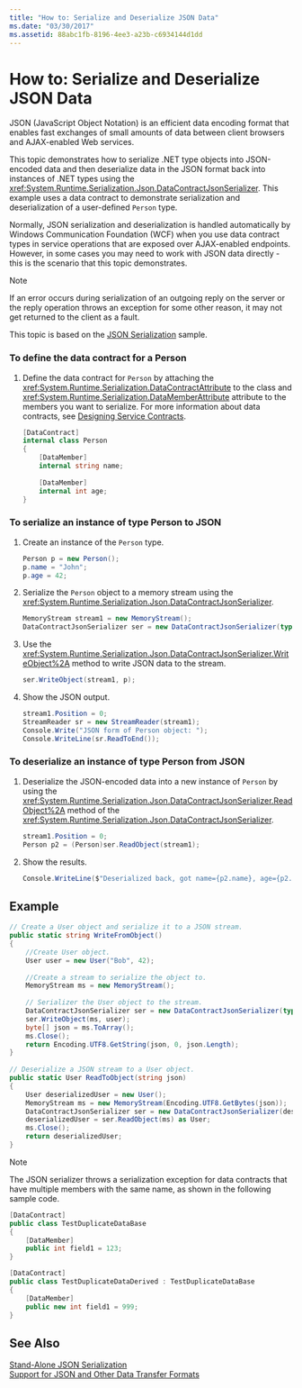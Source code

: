 ```yaml
---
title: "How to: Serialize and Deserialize JSON Data"
ms.date: "03/30/2017"
ms.assetid: 88abc1fb-8196-4ee3-a23b-c6934144d1dd
---
```

# How to: Serialize and Deserialize JSON Data
JSON (JavaScript Object Notation) is an efficient data encoding format that enables fast exchanges of small amounts of data between client browsers and AJAX-enabled Web services.  
  
 This topic demonstrates how to serialize .NET type objects into JSON-encoded data and then deserialize data in the JSON format back into instances of .NET types using the <xref:System.Runtime.Serialization.Json.DataContractJsonSerializer>. This example uses a data contract to demonstrate serialization and deserialization of a user-defined `Person` type.  
  
 Normally, JSON serialization and deserialization is handled automatically by Windows Communication Foundation (WCF) when you use data contract types in service operations that are exposed over AJAX-enabled endpoints. However, in some cases you may need to work with JSON data directly - this is the scenario that this topic demonstrates.  
  
> [!NOTE]
>  If an error occurs during serialization of an outgoing reply on the server or the reply operation throws an exception for some other reason, it may not get returned to the client as a fault.  
  
 This topic is based on the [JSON Serialization](../../../../docs/framework/wcf/samples/json-serialization.md) sample.  
  
### To define the data contract for a Person  
  
1. Define the data contract for `Person` by attaching the <xref:System.Runtime.Serialization.DataContractAttribute> to the class and <xref:System.Runtime.Serialization.DataMemberAttribute> attribute to the members you want to serialize. For more information about data contracts, see [Designing Service Contracts](../../../../docs/framework/wcf/designing-service-contracts.md).  
  
   ```csharp  
   [DataContract]  
   internal class Person  
   {  
       [DataMember]  
       internal string name;  
  
       [DataMember]  
       internal int age;  
   }  
   ```  
  
### To serialize an instance of type Person to JSON  
  
1. Create an instance of the `Person` type.  
  
   ```csharp  
   Person p = new Person();  
   p.name = "John";  
   p.age = 42;  
   ```  
  
2. Serialize the `Person` object to a memory stream using the <xref:System.Runtime.Serialization.Json.DataContractJsonSerializer>.  
  
   ```csharp  
   MemoryStream stream1 = new MemoryStream();  
   DataContractJsonSerializer ser = new DataContractJsonSerializer(typeof(Person));  
   ```  
  
3. Use the <xref:System.Runtime.Serialization.Json.DataContractJsonSerializer.WriteObject%2A> method to write JSON data to the stream.  
  
   ```csharp  
   ser.WriteObject(stream1, p);  
   ```  
  
4. Show the JSON output.  
  
   ```csharp  
   stream1.Position = 0;  
   StreamReader sr = new StreamReader(stream1);  
   Console.Write("JSON form of Person object: ");  
   Console.WriteLine(sr.ReadToEnd());  
   ```  
  
### To deserialize an instance of type Person from JSON  
  
1. Deserialize the JSON-encoded data into a new instance of `Person` by using the <xref:System.Runtime.Serialization.Json.DataContractJsonSerializer.ReadObject%2A> method of the <xref:System.Runtime.Serialization.Json.DataContractJsonSerializer>.  
  
   ```csharp  
   stream1.Position = 0;  
   Person p2 = (Person)ser.ReadObject(stream1);  
   ```  
  
2. Show the results.  
  
   ```csharp  
   Console.WriteLine($"Deserialized back, got name={p2.name}, age={p2.age}");  
   ```  
  
## Example  
  
```csharp  
// Create a User object and serialize it to a JSON stream.  
public static string WriteFromObject()  
{  
    //Create User object.  
    User user = new User("Bob", 42);  
  
    //Create a stream to serialize the object to.  
    MemoryStream ms = new MemoryStream();  
  
    // Serializer the User object to the stream.  
    DataContractJsonSerializer ser = new DataContractJsonSerializer(typeof(User));  
    ser.WriteObject(ms, user);  
    byte[] json = ms.ToArray();  
    ms.Close();  
    return Encoding.UTF8.GetString(json, 0, json.Length);  
}  
  
// Deserialize a JSON stream to a User object.  
public static User ReadToObject(string json)  
{  
    User deserializedUser = new User();  
    MemoryStream ms = new MemoryStream(Encoding.UTF8.GetBytes(json));  
    DataContractJsonSerializer ser = new DataContractJsonSerializer(deserializedUser.GetType());  
    deserializedUser = ser.ReadObject(ms) as User;  
    ms.Close();  
    return deserializedUser;  
}  
```  
  
> [!NOTE]
>  The JSON serializer throws a serialization exception for data contracts that have multiple members with the same name, as shown in the following sample code.  
  
```csharp  
[DataContract]  
public class TestDuplicateDataBase  
{  
    [DataMember]  
    public int field1 = 123;  
}

[DataContract]  
public class TestDuplicateDataDerived : TestDuplicateDataBase  
{  
    [DataMember]  
    public new int field1 = 999;  
}  
```  
  
## See Also  
 [Stand-Alone JSON Serialization](../../../../docs/framework/wcf/feature-details/stand-alone-json-serialization.md)  
 [Support for JSON and Other Data Transfer Formats](../../../../docs/framework/wcf/feature-details/support-for-json-and-other-data-transfer-formats.md)
